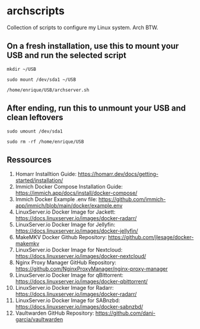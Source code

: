 # archscripts
Collection of scripts to configure my Linux system. Arch BTW.

## On a fresh installation, use this to mount your USB and run the selected script
`mkdir ~/USB`

`sudo mount /dev/sda1 ~/USB`

`/home/enrique/USB/archserver.sh`

## After ending, run this to unmount your USB and clean leftovers
`sudo umount /dev/sda1`

`sudo rm -rf /home/enrique/USB`

## Ressources
1.  Homarr Installtion Guide: https://homarr.dev/docs/getting-started/installation/
2.  Immich Docker Compose Installation Guide: https://immich.app/docs/install/docker-compose/
3.  Immich Docker Example .env file: https://github.com/immich-app/immich/blob/main/docker/example.env
4.  LinuxServer.io Docker Image for Jackett: https://docs.linuxserver.io/images/docker-radarr/
5.  LinuxServer.io Docker Image for Jellyfin: https://docs.linuxserver.io/images/docker-jellyfin/
6.  MakeMKV Docker Github Repository: https://github.com/jlesage/docker-makemkv
7.  LinuxServer.io Docker Image for Nextcloud: https://docs.linuxserver.io/images/docker-nextcloud/
8.  Nginx Proxy Manager GitHub Repository: https://github.com/NginxProxyManager/nginx-proxy-manager
9.  LinuxServer.io Docker Image for qBittorrent: https://docs.linuxserver.io/images/docker-qbittorrent/
10.  LinuxServer.io Docker Image for Radarr: https://docs.linuxserver.io/images/docker-radarr/
11.  LinuxServer.io Docker Image for SABnzbd: https://docs.linuxserver.io/images/docker-sabnzbd/
12.  Vaultwarden GitHub Repository: https://github.com/dani-garcia/vaultwarden

